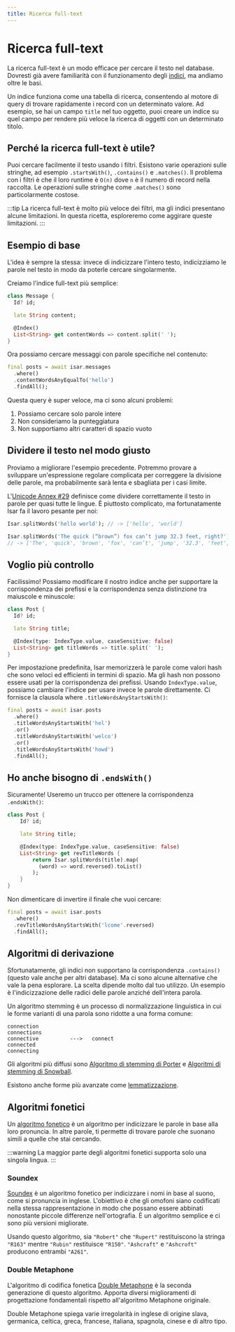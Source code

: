 ```yaml
---
title: Ricerca full-text
---
```


# Ricerca full-text

La ricerca full-text è un modo efficace per cercare il testo nel database. Dovresti già avere familiarità con il funzionamento degli [indici](../indexes.md), ma andiamo oltre le basi.

Un indice funziona come una tabella di ricerca, consentendo al motore di query di trovare rapidamente i record con un determinato valore. Ad esempio, se hai un campo `title` nel tuo oggetto, puoi creare un indice su quel campo per rendere più veloce la ricerca di oggetti con un determinato titolo.

## Perché la ricerca full-text è utile?

Puoi cercare facilmente il testo usando i filtri. Esistono varie operazioni sulle stringhe, ad esempio `.startsWith()`, `.contains()` e `.matches()`. Il problema con i filtri è che il loro runtime è `O(n)` dove `n` è il numero di record nella raccolta. Le operazioni sulle stringhe come `.matches()` sono particolarmente costose.

:::tip
La ricerca full-text è molto più veloce dei filtri, ma gli indici presentano alcune limitazioni. In questa ricetta, esploreremo come aggirare queste limitazioni.
:::

## Esempio di base

L'idea è sempre la stessa: invece di indicizzare l'intero testo, indicizziamo le parole nel testo in modo da poterle cercare singolarmente.

Creiamo l'indice full-text più semplice:

```dart
class Message {
  Id? id;

  late String content;

  @Index()
  List<String> get contentWords => content.split(' ');
}
```

Ora possiamo cercare messaggi con parole specifiche nel contenuto:

```dart
final posts = await isar.messages
  .where()
  .contentWordsAnyEqualTo('hello')
  .findAll();
```

Questa query è super veloce, ma ci sono alcuni problemi:

1. Possiamo cercare solo parole intere
2. Non consideriamo la punteggiatura
3. Non supportiamo altri caratteri di spazio vuoto

## Dividere il testo nel modo giusto

Proviamo a migliorare l'esempio precedente. Potremmo provare a sviluppare un'espressione regolare complicata per correggere la divisione delle parole, ma probabilmente sarà lenta e sbagliata per i casi limite.

L'[Unicode Annex #29](https://unicode.org/reports/tr29/) definisce come dividere correttamente il testo in parole per quasi tutte le lingue. È piuttosto complicato, ma fortunatamente Isar fa il lavoro pesante per noi:

```dart
Isar.splitWords('hello world'); // -> ['hello', 'world']

Isar.splitWords('The quick (“brown”) fox can’t jump 32.3 feet, right?');
// -> ['The', 'quick', 'brown', 'fox', 'can’t', 'jump', '32.3', 'feet', 'right']
```

## Voglio più controllo

Facilissimo! Possiamo modificare il nostro indice anche per supportare la corrispondenza dei prefissi e la corrispondenza senza distinzione tra maiuscole e minuscole:

```dart
class Post {
  Id? id;

  late String title;

  @Index(type: IndexType.value, caseSensitive: false)
  List<String> get titleWords => title.split(' ');
}
```

Per impostazione predefinita, Isar memorizzerà le parole come valori hash che sono veloci ed efficienti in termini di spazio. Ma gli hash non possono essere usati per la corrispondenza dei prefissi. Usando `IndexType.value`, possiamo cambiare l'indice per usare invece le parole direttamente. Ci fornisce la clausola where `.titleWordsAnyStartsWith()`:

```dart
final posts = await isar.posts
  .where()
  .titleWordsAnyStartsWith('hel')
  .or()
  .titleWordsAnyStartsWith('welco')
  .or()
  .titleWordsAnyStartsWith('howd')
  .findAll();
```

## Ho anche bisogno di `.endsWith()`

Sicuramente! Useremo un trucco per ottenere la corrispondenza `.endsWith()`:

```dart
class Post {
    Id? id;

    late String title;

    @Index(type: IndexType.value, caseSensitive: false)
    List<String> get revTitleWords {
        return Isar.splitWords(title).map(
          (word) => word.reversed).toList()
        );
    }
}
```

Non dimenticare di invertire il finale che vuoi cercare:

```dart
final posts = await isar.posts
  .where()
  .revTitleWordsAnyStartsWith('lcome'.reversed)
  .findAll();
```

## Algoritmi di derivazione

Sfortunatamente, gli indici non supportano la corrispondenza `.contains()` (questo vale anche per altri database). Ma ci sono alcune alternative che vale la pena esplorare. La scelta dipende molto dal tuo utilizzo. Un esempio è l'indicizzazione delle radici delle parole anziché dell'intera parola.

Un algoritmo stemming è un processo di normalizzazione linguistica in cui le forme varianti di una parola sono ridotte a una forma comune:

```
connection
connections
connective          --->   connect
connected
connecting
```

Gli algoritmi più diffusi sono [Algoritmo di stemming di Porter](https://tartarus.org/martin/PorterStemmer/) e [Algoritmi di stemming di Snowball](https://snowballstem.org/algorithms/).

Esistono anche forme più avanzate come [lemmatizzazione](https://en.wikipedia.org/wiki/Lemmatizzazione).

## Algoritmi fonetici

Un [algoritmo fonetico](https://en.wikipedia.org/wiki/Phonetic_algorithm) è un algoritmo per indicizzare le parole in base alla loro pronuncia. In altre parole, ti permette di trovare parole che suonano simili a quelle che stai cercando.

:::warning
La maggior parte degli algoritmi fonetici supporta solo una singola lingua.
:::

### Soundex

[Soundex](https://en.wikipedia.org/wiki/Soundex) è un algoritmo fonetico per indicizzare i nomi in base al suono, come si pronuncia in inglese. L'obiettivo è che gli omofoni siano codificati nella stessa rappresentazione in modo che possano essere abbinati nonostante piccole differenze nell'ortografia. È un algoritmo semplice e ci sono più versioni migliorate.

Usando questo algoritmo, sia `"Robert"` che `"Rupert"` restituiscono la stringa `"R163"` mentre `"Rubin"` restituisce `"R150"`. `"Ashcraft"` e `"Ashcroft"` producono entrambi `"A261"`.

### Double Metaphone

L'algoritmo di codifica fonetica [Double Metaphone](https://en.wikipedia.org/wiki/Metaphone) è la seconda generazione di questo algoritmo. Apporta diversi miglioramenti di progettazione fondamentali rispetto all'algoritmo Metaphone originale.

Double Metaphone spiega varie irregolarità in inglese di origine slava, germanica, celtica, greca, francese, italiana, spagnola, cinese e di altro tipo.
